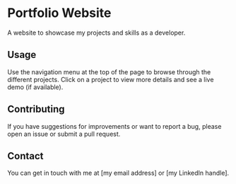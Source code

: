 # Portfolio Website

A website to showcase my projects and skills as a developer.

## Usage

Use the navigation menu at the top of the page to browse through the different projects. Click on a project to view more details and see a live demo (if available).

## Contributing

If you have suggestions for improvements or want to report a bug, please open an issue or submit a pull request.

## Contact

You can get in touch with me at [my email address] or [my LinkedIn handle].
